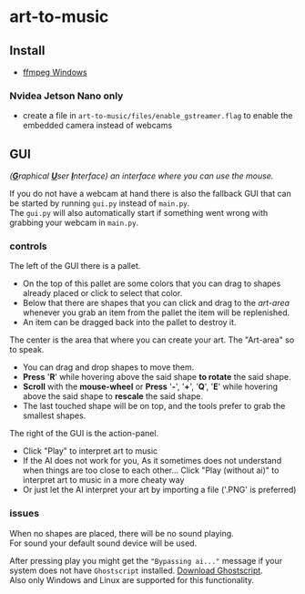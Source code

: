 # art-to-music

## Install

- [ffmpeg  Windows](https://phoenixnap.com/kb/ffmpeg-windows)  

### Nvidea Jetson Nano only  

- create a file in `art-to-music/files/enable_gstreamer.flag` to enable the embedded camera instead of webcams

## GUI

*(<ins>**G**</ins>raphical <ins>**U**</ins>ser <ins>**I**</ins>nterface) an interface where you can use the mouse.*  

If you do not have a webcam at hand there is also the fallback GUI that can be started by running `gui.py` instead of `main.py`.  
The `gui.py` will also automatically start if something went wrong with grabbing your webcam in `main.py`.  

### controls

The left of the GUI there is a pallet.  

- On the top of this pallet are some colors that you can drag to shapes already placed or click to select that color.
- Below that there are shapes that you can click and drag to the *art-area* whenever you grab an item from the pallet the item will be replenished.
- An item can be dragged back into the pallet to destroy it.

The center is the area that where you can create your art. The "Art-area" so to speak.

- You can drag and drop shapes to move them.
- **Press** '**R**' while hovering above the said shape **to rotate** the said shape.
- **Scroll** with the **mouse-wheel** or **Press** '**-**', '**+**', '**Q**', '**E**' while hovering above the said shape to **rescale** the said shape.
- The last touched shape will be on top, and the tools prefer to grab the smallest shapes.

The right of the GUI is the action-panel.

- Click "Play" to interpret art to music
- If the AI does not work for you, As it sometimes does not understand when things are too close to each other... Click "Play (without ai)" to interpret art to music in a more cheaty way
- Or just let the AI interpret your art by importing a file ('.PNG' is preferred)

### issues

When no shapes are placed, there will be no sound playing.  
For sound your default sound device will be used.  

After pressing play you might get the `"Bypassing ai..."` message if your system does not have `Ghostscript` installed. [Download Ghostscript](https://ghostscript.com/releases/gsdnld.html).  
Also only Windows and Linux are supported for this functionality.  
